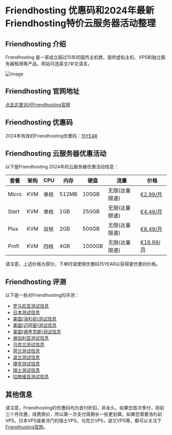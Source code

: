 # Friendhosting 优惠码和2024年最新Friendhosting特价云服务器活动整理

## Friendhosting 介绍

Friendhosting 是一家成立超过15年的国外主机商，提供虚拟主机、VPS和独立服务器租用等产品，网站可选英文/中文语言。

![image](https://github.com/gabriellerandall5643fh7/Friendhosting/assets/167604876/03af74cf-e12f-47d4-8166-407a6945ffb6)

## Friendhosting 官网地址

[点击这里访问Friendhosting官网](https://my.friendhosting.net/pl.php?48935)

## Friendhosting 优惠码

2024年有效的Friendhosting优惠码：[15YEAR](https://my.friendhosting.net/pl.php?48935)

## Friendhosting 云服务器优惠活动

以下是Friendhosting 2024年的云服务器优惠活动信息：

| 套餐 | 架构 | CPU | 内存 | 硬盘 | 流量 | 价格 |
| --- | --- | --- | --- | --- | --- | --- |
| Micro | KVM | 单核 | 512MB | 100GB | 无限(达量限速) | [€2.99/月](https://my.friendhosting.net/pl.php?48935) |
| Start | KVM | 单核 | 1GB | 250GB | 无限(达量限速) | [€4.49/月](https://my.friendhosting.net/pl.php?48935) |
| Plus | KVM | 双核 | 2GB | 500GB | 无限(达量限速) | [€8.49/月](https://my.friendhosting.net/pl.php?48935) |
| Profi | KVM | 四核 | 4GB | 1000GB | 无限(达量限速) | [€16.99/月](https://my.friendhosting.net/pl.php?48935) |

请注意，上述价格为原价，下单时请使用优惠码15YEAR以获得更优惠的价格。

## Friendhosting 评测

以下是一些对Friendhosting的评测：

- [罗马尼亚测试信息](http://lg-ro.friendhosting.net/100MB.test)
- [日本测试信息](http://lg-jp.friendhosting.net/100MB.test)
- [美国(洛杉矶)测试信息](http://lg-us.friendhosting.net/100MB.test)
- [美国(迈阿密)测试信息](http://lg-us-mia.friendhosting.net/100MB.test)
- [美国(锡考克斯)测试信息](http://lg-us-nj.friendhosting.net/100MB.test)
- [保加利亚测试信息](http://lg-bg.friendhosting.net/100MB.test)
- [乌克兰测试信息](http://lg-ua.friendhosting.net/100MB.test)
- [荷兰测试信息](http://lg-nl.friendhosting.net/100MB.test)
- [波兰测试信息](http://lg-pl.friendhosting.net/100MB.test)
- [捷克测试信息](http://lg-cz.friendhosting.net/100MB.test)
- [瑞士测试信息](http://lg-ch.friendhosting.net/100MB.test)
- [拉脱维亚测试信息](http://lg-lv.friendhosting.net/100MB.test)

## 其他信息

请注意，Friendhosting的优惠码均为首付折扣，非永久。如果您首次季付，则前三个月优惠，续费原价，所以第一次支付周期长一些更划算。如果您需要洛杉矶VPS，日本VPS或者冷门的瑞士VPS，乌克兰VPS，波兰VPS等，都可以关注下[Friendhosting官网](https://my.friendhosting.net/pl.php?48935)。
